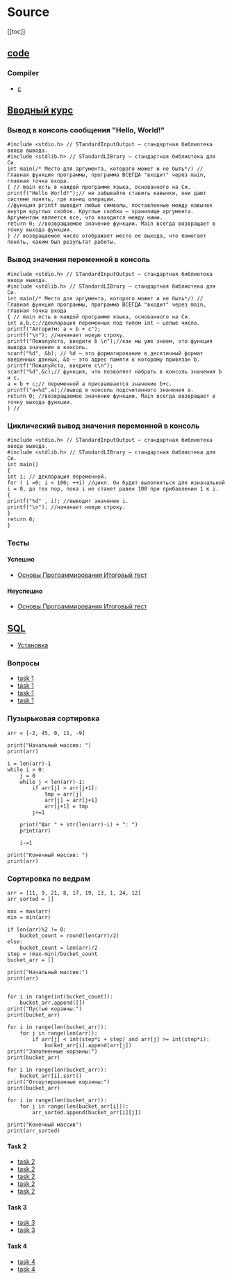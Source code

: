 # Source

[[toc]]
## [code](https://zababurinsv.github.io/src/)

### Compiler
* [c](https://www.onlinegdb.com/online_c_compiler)
  
## [Вводный курс](https://partner.sberbank-school.ru/programs/11904/item/459723)
### Вывод в консоль сообщения "Hello, World!"
        
    #include <stdio.h> // STandardInputOutput — стандартная библиотека ввода вывода.
    #include <stdlib.h> // STandardLIBrary — cтандартная библиотека для Си.
    int main(/* Место для аргумента, которого может и не быть*/) // Главная функция программы, программа ВСЕГДА "входит" через main, главная точка входа.
    { // main есть в каждой программе языка, основанного на Си.
    printf("Hello World!");// не забывайте ставить кавычки, они дают системе понять, где конец операции.
    //функция printf выводит любые символы, поставленные между кавычек внутри круглых скобок. Круглые скобки — хранилище аргумента. Аргументом является все, что находится между ними.
    return 0; //возвращаемое значение функции. Main всегда возвращает в точку выхода функции.
    } // возвращаемое число отображает место ее выхода, что помогает понять, каким был результат работы.
    
### Вывод значения переменной в консоль  
        
    #include <stdio.h> // STandardInputOutput — стандартная библиотека ввода вывода.
    #include <stdlib.h> // STandardLIBrary — стандартная библиотека для Си.
    int main(/* Место для аргумента, которого может и не быть*/) // Главная функция программы, программа ВСЕГДА "входит" через main, главная точка входа
    { // main есть в каждой программе языка, основанного на Си.
    int a,b,c;//декларация переменных под типом int — целые числа.
    printf("Алгоритм: a = b + c");
    printf("\n"); //начинает новую строку.
    printf("Пожалуйста, введите b \n");//как мы уже знаем, это функция вывода значения в консоль.
    scanf("%d", &b); // %d — это форматирование в десятичный формат введенных данных, &b — это адрес памяти к которому привязан b.
    printf("Пожалуйста, введите с\n");
    scanf("%d",&c);// функция, что позволяет набрать в консоль значения b и c.
    a = b + c;// переменной а присваивается значение b+c.
    printf("a=%d",a);//вывод в консоль подсчитанного значения а.
    return 0; //возвращаемое значение функции. Main всегда возвращает в точку выхода функции.
    } //
        
### Циклический вывод значения переменной в консоль  
        
    #include <stdio.h> // STandardInputOutput — стандартная библиотека ввода вывода.
    #include <stdlib.h> // STandardLIBrary — cтандартная библиотека для Си.
    int main()
    {
    int i; // декларация переменной.
    for ( i =0; i < 100; ++i) //цикл. Он будет выполняться для изначальной i = 0, до тех пор, пока i не станет равен 100 при прибавлении 1 к i.
    {
    printf("%d" , i); //выводит значение i.
    printf("\n"); //начинает новую строку.
    }
    return 0;
    }
### Тесты
#### Успешно
* [Основы Программирования Итоговый тест](https://exam.sberbank-school.ru/atdata/Report/b2c45b7c-690b-4162-bb6a-549829f42d82)
#### Неуспешно
* [Основы Программирования Итоговый тест](https://exam.sberbank-school.ru/atdata/Report/b2c45b7c-690b-4162-bb6a-549829f42d82)


## [SQL](https://partner.sberbank-school.ru/programs/11906/item/460433)
* [Установка](https://docs.microsoft.com/ru-ru/sql/linux/quickstart-install-connect-ubuntu?view=sql-server-ver15)


### Вопросы
* [task 1](https://exam.sberbank-school.ru/atdata/Report/a98e37a7-ef91-42f5-be34-67c93eb92a43)
* [task 1](https://exam.sberbank-school.ru/atdata/Report/75ab90ed-3d4d-4fac-b54c-fda0ce1ff475)
* [task 1](https://exam.sberbank-school.ru/atdata/Report/3fdd06fa-e521-4e59-a76d-f1f07bcf1c96)
* [task 1](https://exam.sberbank-school.ru/atdata/Report/5f7073f1-513d-4fb3-84df-e290299617d6)

### Пузырьковая сортировка
```
arr = [-2, 45, 0, 11, -9]

print("Начальный массив: ")
print(arr)

i = len(arr)-1
while i > 0:
    j = 0
    while j < len(arr)-1:
        if arr[j] > arr[j+1]:
            tmp = arr[j]
            arr[j] = arr[j+1]
            arr[j+1] = tmp
        j+=1

    print("Шаг " + str(len(arr)-i) + ": ")
    print(arr)

    i-=1

print("Конечный массив: ")
print(arr)
```

### Сортировка по ведрам
```
arr = [11, 9, 21, 8, 17, 19, 13, 1, 24, 12]
arr_sorted = []

max = max(arr)
min = min(arr)

if len(arr)%2 != 0:
    bucket_count = round(len(arr)/2)
else:
    bucket_count = len(arr)/2
step = (max-min)/bucket_count
bucket_arr = []

print("Начальный массив:")
print(arr)


for i in range(int(bucket_count)):
    bucket_arr.append([])
print("Пустые корзины:")
print(bucket_arr)

for i in range(len(bucket_arr)):
    for j in range(len(arr)):
        if arr[j] < int(step*i + step) and arr[j] >= int(step*i):
            bucket_arr[i].append(arr[j])
print("Заполненные корзины:")
print(bucket_arr)

for i in range(len(bucket_arr)):
    bucket_arr[i].sort()
print("Отсортированные корзины:")
print(bucket_arr)

for i in range(len(bucket_arr)):
    for j in range(len(bucket_arr[i])):
        arr_sorted.append(bucket_arr[i][j])

print("Конечный массив")
print(arr_sorted)
```
#### Task 2
* [task 2](https://exam.sberbank-school.ru/atdata/Report/c98ab3cf-3720-4248-b078-170fe977ac62)
* [task 2](https://exam.sberbank-school.ru/atdata/Report/ebaf3ce2-48cb-4738-8e4d-9c33fd05c378)
* [task 2](https://exam.sberbank-school.ru/atdata/Report/d4d9706d-e991-4826-ab02-d2ed4688d9b6)
* [task 2](https://exam.sberbank-school.ru/atdata/Report/b7453404-04f0-4935-9e1d-dcda3f1e1265)
* [task 2](https://exam.sberbank-school.ru/atdata/Report/ebaf3ce2-48cb-4738-8e4d-9c33fd05c378)

#### Task 3
* [task 3](https://exam.sberbank-school.ru/atdata/Report/40cb13e1-7caf-496f-bcf8-1de80a14631c)
* [task 3](https://exam.sberbank-school.ru/atdata/Report/1162d2cf-4bc0-465c-89dc-9588a4f64839)


#### Task 4
* [task 4](https://exam.sberbank-school.ru/atdata/Report/f3ce8524-b6c1-43ba-9802-87cd6c563f06)
* [task 4](https://exam.sberbank-school.ru/atdata/Report/f27e9bb4-0b17-4ed7-8f1a-63432dda14de)